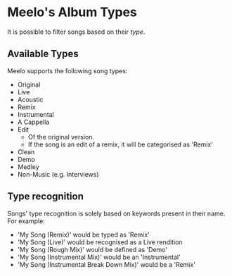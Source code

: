 # Meelo's Album Types

It is possible to filter songs based on their *type*. 

## Available Types

Meelo supports the following song types:

- Original
- Live
- Acoustic
- Remix
- Instrumental
- A Cappella
- Edit
  - Of the original version.
  - If the song is an edit of a remix, it will be categorised as 'Remix'
- Clean
- Demo
- Medley
- Non-Music (e.g. Interviews)

## Type recognition

Songs' type recognition is solely based on keywords present in their name. For example:

- 'My Song (Remix)' would be typed as 'Remix'
- 'My Song (Live)' would be recognised as a Live rendition
- 'My Song (Rough Mix)' would be defined as 'Demo'
- 'My Song (Instrumental Mix)' would be an 'Instrumental'
- 'My Song (Instrumental Break Down Mix)' would be a 'Remix'
